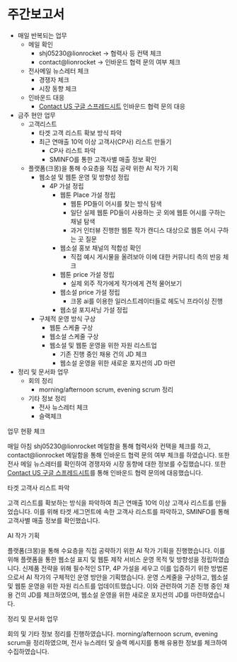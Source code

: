 # 주간보고서

- 매일 반복되는 업무
    - 메일 확인
        - shj05230@lionrocket → 협력사 등 컨택 체크
        - contact@lionrocket → 인바운드 협력 문의 여부 체크
    - 전사메일 뉴스레터 체크
        - 경쟁자 체크
        - 시장 동향 체크
    - 인바운드 대응
        - [Contact US 구글 스프레드시트](https://docs.google.com/spreadsheets/d/17YiOajlbh3GoihPnfKmVmHVxMtUOaRw03qzSZtW2E94/edit) 인바운드 협력 문의 대응
- 금주 현안 업무
    - 고객리스트
        - 타겟 고객 리스트 확보 방식 파악
        - 최근 연매출 10억 이상 고객사(CP사) 리스트 만들기
            - CP사 리스트 파악
            - SMINFO를 통한 고객사별 매출 정보 확인
    - 플랫폼(크몽)을 통해 수요층을 직접 공략 위한 AI 작가 기획
        - 웹소설 및 웹툰 운영 및 방향성 정립
            - 4P 가설 정립
                - 웹툰 Place 가설 정립
                    - 웹툰 PD들이 어시를 찾는 방식 탐색
                    - 일단 실제 웹툰 PD들이 사용하는 곳 외에 웹툰 어시를 구하는 채널 탐색
                    - 과거 인터뷰 진행한 웹툰 작가 캔디스 대상으로 웹툰 어시 구하는 곳 질문
                - 웹소설 홍보 채널의 적합성 확인
                    - 직접 예시 게시물을 올려보아 이에 대한 커뮤니티 측의 반응 체크
                - 웹툰 price 가설 정립
                    - 실제 외주 작가에게 작가에게 견적 물어보기
                - 웹소설 price 가설 정립
                    - 크몽 ai를 이용한 일러스트레이터들로 헤도닉 프라이싱 진행
                - 웹소설 포지셔닝 가설 정립
        - 구체적 운영 방식 구상
            - 웹툰 스케줄 구상
            - 웹소설 스케줄 구상
            - 웹소설 및 웹툰 운영을 위한 자원 리스트업
                - 기존 진행 중인 채용 건의 JD 체크
                - 웹소설 운영을 위한 새로운 포지션의 JD 마련
- 정리 및 문서화 업무
    - 회의 정리
        - morning/afternoon scrum, evening scrum 정리
    - 기타 정보 정리
        - 전사 뉴스레터 체크
        - 슬랙체크

업무 현황 체크

매일 아침 shj05230@lionrocket 메일함을 통해 협력사와 컨택을 체크를 하고, contact@lionrocket 메일함을 통해 인바운드 협력 문의 여부 체크를 하였습니다. 또한 전사 메일 뉴스레터를 확인하여 경쟁자와 시장 동향에 대한 정보를 수집했습니다. 또한 [Contact US 구글 스프레드시트](https://docs.google.com/spreadsheets/d/17YiOajlbh3GoihPnfKmVmHVxMtUOaRw03qzSZtW2E94/edit)를 통해 인바운드 협력 문의에 대응했습니다.

타겟 고객사 리스트 파악

고객 리스트를 확보하는 방식을 파악하여 최근 연매출 10억 이상 고객사 리스트를 만들었습니다. 이를 위해 타겟 세그먼트에 속한 고객사 리스트를 파악하고, SMINFO를 통해 고객사별 매출 정보를 확인했습니다. 

AI 작가 기획

플랫폼(크몽)을 통해 수요층을 직접 공략하기 위한 AI 작가 기획을 진행했습니다. 이를 위해 플랫폼을 통한 웹소설 표지 및 웹툰 제작 서비스 운영 목적 및 방향성을 정립하였습니다. 신제품 전략을 위해 필수적인 STP, 4P 가설을 세우고 이를 입증하기 위한 방법론으로서 AI 작가의 구체적인 운영 방안을 기획했습니다. 운영 스케줄을 구상하고, 웹소설 및 웹툰 운영을 위한 자원 리스트를 업데이트했습니다. 이와 관련하여 기존 진행 중인 채용 건의 JD를 체크하였으며, 웹소설 운영을 위한 새로운 포지션의 JD를 마련하였습니다.

정리 및 문서화 업무

회의 및 기타 정보 정리를 진행하였습니다. morning/afternoon scrum, evening scrum을 정리하였으며, 전사 뉴스레터 및 슬랙 메시지를 통해 유용한 정보를 체크하여 수집하였습니다.